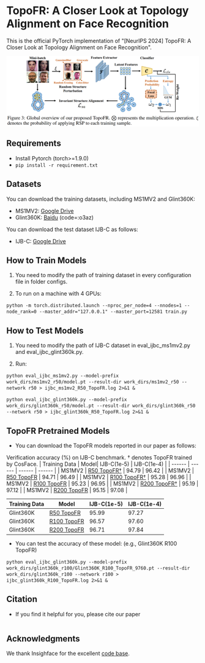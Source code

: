 # TopoFR: A Closer Look at Topology Alignment on Face Recognition
This is the official PyTorch implementation of "[NeurIPS 2024] TopoFR: A Closer Look at Topology Alignment on Face Recognition".


![image](docs/TopoFR.png)

## Requirements
* Install Pytorch (torch>=1.9.0)
* ```pip install -r requirement.txt```

## Datasets
You can download the training datasets, including MS1MV2 and Glint360K:
* MS1MV2: [Google Drive](https://drive.google.com/file/d/1SXS4-Am3bsKSK615qbYdbA_FMVh3sAvR/view)
* Glint360K: [Baidu](https://pan.baidu.com/share/init?surl=GsYqTTt7_Dn8BfxxsLFN0w) (code=:o3az)

You can download the test dataset IJB-C as follows:
* IJB-C: [Google Drive](https://drive.google.com/file/d/1aC4zf2Bn0xCVH_ZtEuQipR2JvRb1bf8o/view) 

## How to Train Models
1. You need to modify the path of training dataset in every configuration file in folder configs.

2. To run on a machine with 4 GPUs:
```
python -m torch.distributed.launch --nproc_per_node=4 --nnodes=1 --node_rank=0 --master_addr="127.0.0.1" --master_port=12581 train.py 
```

## How to Test Models
1. You need to modify the path of IJB-C dataset in eval_ijbc_ms1mv2.py and eval_ijbc_glint360k.py.

2. Run:
```
python eval_ijbc_ms1mv2.py --model-prefix work_dirs/ms1mv2_r50/model.pt --result-dir work_dirs/ms1mv2_r50 --network r50 > ijbc_ms1mv2_R50_TopoFR.log 2>&1 &
```
```
python eval_ijbc_glint360k.py --model-prefix work_dirs/glint360k_r50/model.pt --result-dir work_dirs/glint360k_r50 --network r50 > ijbc_glint360k_R50_TopoFR.log 2>&1 &
```

## TopoFR Pretrained Models 

* You can download the TopoFR models reported in our paper as follows:

Verification accuracy (%) on IJB-C benchmark. † denotes TopoFR trained by CosFace.
| Training Data | Model| IJB-C(1e-5) | IJB-C(1e-4) |
| ------ | ------ | ------ | ------ |
| MS1MV2 | [R50 TopoFR†](https://drive.google.com/file/d/1mMikKUtmMXSB8COQ8BzEh3x3u2296UHP/view?usp=sharing) | 94.79 | 96.42 |
| MS1MV2 | [R50 TopoFR](https://drive.google.com/file/d/1Q2ux_leUHni9zYQ-5i2zL09yGWaeJZkX/view?usp=sharing) | 94.71 | 96.49 |
| MS1MV2 | [R100 TopoFR†](https://drive.google.com/file/d/17A0M413lt8cFX4uuRvvpaKy5EZE5--yl/view?usp=sharing) | 95.28 | 96.96 |
| MS1MV2 | [R100 TopoFR](https://drive.google.com/file/d/1a648DCItUZpolxvMMrUHZ6OR_O5hebfT/view?usp=sharing) | 95.23 | 96.95 |
| MS1MV2 | [R200 TopoFR†](https://drive.google.com/file/d/1BuF1qU60w0y31Fddmmcl_YUbcpsj6WoF/view?usp=sharing) | 95.19 | 97.12 |
| MS1MV2 | [R200 TopoFR](https://drive.google.com/file/d/14zStJMpXgP-vx_9slj-gBCRapzU_zRrV/view?usp=sharing) | 95.15 | 97.08 |

| Training Data | Model | IJB-C(1e-5) | IJB-C(1e-4) |
| ------ | ------ | ------ | ------ |
| Glint360K | [R50 TopoFR](https://drive.google.com/file/d/1R_ffZ2GpvNrwG5ZM76LO32KTol-hXNQx/view?usp=sharing) | 95.99 | 97.27 |
| Glint360K | [R100 TopoFR](https://drive.google.com/file/d/1vQBGXc_nXytEx8fpV9jykeLdxD45cE8B/view?usp=sharing) | 96.57 | 97.60 |
| Glint360K | [R200 TopoFR](https://drive.google.com/file/d/1DXvcksXIaIXoNWxTXPWhLQaKL_aPaBAR/view?usp=sharing) | 96.71 | 97.84 |

* You can test the accuracy of these model: (e.g., Glint360K R100 TopoFR)
```
python eval_ijbc_glint360k.py --model-prefix work_dirs/glint360k_r100/Glint360K_R100_TopoFR_9760.pt --result-dir work_dirs/glint360k_r100 --network r100 > ijbc_glint360k_R100_TopoFR.log 2>&1 &
```

## Citation
* If you find it helpful for you, please cite our paper
```
```

## Acknowledgments
We thank Insighface for the excellent [code base](https://github.com/deepinsight/insightface/tree/master/recognition/arcface_torch).
